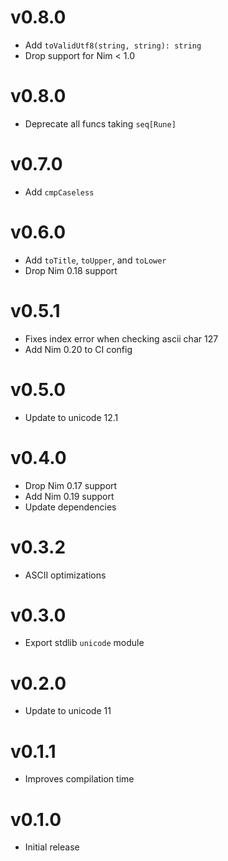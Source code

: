 v0.8.0
==================

* Add `toValidUtf8(string, string): string`
* Drop support for Nim < 1.0

v0.8.0
==================

* Deprecate all funcs taking `seq[Rune]`

v0.7.0
==================

* Add `cmpCaseless`

v0.6.0
==================

* Add `toTitle`, `toUpper`, and `toLower`
* Drop Nim 0.18 support

v0.5.1
==================

* Fixes index error when checking ascii char 127
* Add Nim 0.20 to CI config

v0.5.0
==================

* Update to unicode 12.1

v0.4.0
==================

* Drop Nim 0.17 support
* Add Nim 0.19 support
* Update dependencies

v0.3.2
==================

* ASCII optimizations

v0.3.0
==================

* Export stdlib `unicode` module

v0.2.0
==================

* Update to unicode 11

v0.1.1
==================

* Improves compilation time

v0.1.0
==================

* Initial release
